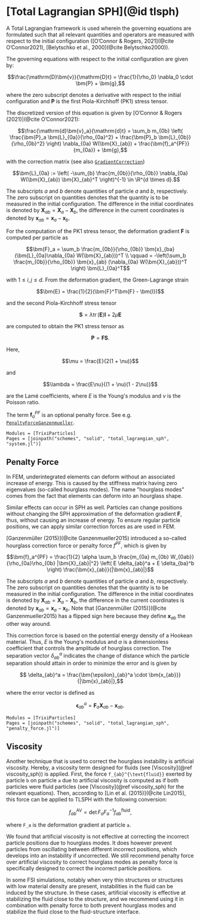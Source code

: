 # [Total Lagrangian SPH](@id tlsph)

A Total Lagrangian framework is used wherein the governing equations are formulated such that
all relevant quantities and operators are measured with respect to the
initial configuration ([O’Connor & Rogers, 2021](@cite O’Connor2021), [Belytschko et al., 2000](@cite Belytschko2000)).

The governing equations with respect to the initial configuration are given by:
```math
\frac{\mathrm{D}\bm{v}}{\mathrm{D}t} = \frac{1}{\rho_0} \nabla_0 \cdot \bm{P} + \bm{g},
```
where the zero subscript denotes a derivative with respect to the initial configuration
and $\bm{P}$ is the first Piola-Kirchhoff (PK1) stress tensor.

The discretized version of this equation is given by [O’Connor & Rogers (2021)](@cite O’Connor2021):
```math
\frac{\mathrm{d}\bm{v}_a}{\mathrm{d}t} = \sum_b m_{0b}
    \left( \frac{\bm{P}_a \bm{L}_{0a}}{\rho_{0a}^2} + \frac{\bm{P}_b \bm{L}_{0b}}{\rho_{0b}^2} \right)
    \nabla_{0a} W(\bm{X}_{ab}) + \frac{\bm{f}_a^{PF}}{m_{0a}} + \bm{g},
```
with the correction matrix (see also [`GradientCorrection`](@ref))
```math
\bm{L}_{0a} := \left( -\sum_{b} \frac{m_{0b}}{\rho_{0b}} \nabla_{0a} W(\bm{X}_{ab}) \bm{X}_{ab}^T \right)^{-1} \in \R^{d \times d}.
```
The subscripts $a$ and $b$ denote quantities of particle $a$ and $b$, respectively.
The zero subscript on quantities denotes that the quantity is to be measured in the initial configuration.
The difference in the initial coordinates is denoted by $\bm{X}_{ab} = \bm{X}_a - \bm{X}_b$,
the difference in the current coordinates is denoted by $\bm{x}_{ab} = \bm{x}_a - \bm{x}_b$.

For the computation of the PK1 stress tensor, the deformation gradient $\bm{F}$ is computed per particle as
```math
\bm{F}_a = \sum_b \frac{m_{0b}}{\rho_{0b}} \bm{x}_{ba} (\bm{L}_{0a}\nabla_{0a} W(\bm{X}_{ab}))^T \\
    \qquad  = -\left(\sum_b \frac{m_{0b}}{\rho_{0b}} \bm{x}_{ab} (\nabla_{0a} W(\bm{X}_{ab}))^T \right) \bm{L}_{0a}^T
```
with $1 \leq i,j \leq d$.
From the deformation gradient, the Green-Lagrange strain
```math
\bm{E} = \frac{1}{2}(\bm{F}^T\bm{F} - \bm{I})
```
and the second Piola-Kirchhoff stress tensor
```math
\bm{S} = \lambda \operatorname{tr}(\bm{E}) \bm{I} + 2\mu \bm{E}
```
are computed to obtain the PK1 stress tensor as
```math
\bm{P} = \bm{F}\bm{S}.
```

Here,
```math
\mu = \frac{E}{2(1 + \nu)}
```
and
```math
\lambda = \frac{E\nu}{(1 + \nu)(1 - 2\nu)}
```
are the Lamé coefficients, where $E$ is the Young's modulus and $\nu$ is the Poisson ratio.

The term $\bm{f}_a^{PF}$ is an optional penalty force. See e.g. [`PenaltyForceGanzenmueller`](@ref).

```@autodocs
Modules = [TrixiParticles]
Pages = [joinpath("schemes", "solid", "total_lagrangian_sph", "system.jl")]
```

## Penalty Force

In FEM, underintegrated elements can deform without an associated increase of energy.
This is caused by the stiffness matrix having zero eigenvalues (so-called hourglass modes).
The name "hourglass modes" comes from the fact that elements can deform into an hourglass shape.

Similar effects can occur in SPH as well.
Particles can change positions without changing the SPH approximation of the deformation gradient $\bm{F}$,
thus, without causing an increase of energy.
To ensure regular particle positions, we can apply similar correction forces as are used in FEM.

[Ganzenmüller (2015)](@cite Ganzenmueller2015) introduced a so-called hourglass correction force or penalty force $f^{PF}$,
which is given by
```math
\bm{f}_a^{PF} = \frac{1}{2} \alpha \sum_b \frac{m_{0a} m_{0b} W_{0ab}}{\rho_{0a}\rho_{0b} |\bm{X}_{ab}|^2}
                \left( E \delta_{ab}^a + E \delta_{ba}^b \right) \frac{\bm{x}_{ab}}{|\bm{x}_{ab}|}
```
The subscripts $a$ and $b$ denote quantities of particle $a$ and $b$, respectively.
The zero subscript on quantities denotes that the quantity is to be measured in the initial configuration.
The difference in the initial coordinates is denoted by $\bm{X}_{ab} = \bm{X}_a - \bm{X}_b$,
the difference in the current coordinates is denoted by $\bm{x}_{ab} = \bm{x}_a - \bm{x}_b$.
Note that [Ganzenmüller (2015)](@cite Ganzenmueller2015) has a flipped sign here because they define $\bm{x}_{ab}$ the other way around.

This correction force is based on the potential energy density of a Hookean material.
Thus, $E$ is the Young's modulus and $\alpha$ is a dimensionless coefficient that controls
the amplitude of hourglass correction.
The separation vector $\delta_{ab}^a$ indicates the change of distance which the particle separation should attain
in order to minimize the error and is given by
```math
    \delta_{ab}^a = \frac{\bm{\epsilon}_{ab}^a \cdot \bm{x_{ab}}}{|\bm{x}_{ab}|},
```
where the error vector is defined as
```math
    \bm{\epsilon}_{ab}^a = \bm{F}_a \bm{X}_{ab} - \bm{x}_{ab}.
```

```@autodocs
Modules = [TrixiParticles]
Pages = [joinpath("schemes", "solid", "total_lagrangian_sph", "penalty_force.jl")]
```

## Viscosity

Another technique that is used to correct the hourglass instability is artificial viscosity.
Hereby, a viscosity term designed for fluids (see [Viscosity](@ref viscosity_sph)) is applied.
First, the force ``f_{ab}^{\text{fluid}}`` exerted by particle ``b`` on particle ``a``
due to artificial viscosity is computed as if both particles were fluid particles
(see [Viscosity](@ref viscosity_sph) for the relevant equations).
Then, according to [Lin et al. (2015)](@cite Lin2015), this force can be applied to TLSPH
with the following conversion:
```math
f_{ab}^{\text{AV}} = \det{F_a} F_a^{-1} f_{ab}^{\text{fluid}},
```
where ``F_a`` is the deformation gradient at particle ``a``.

We found that artificial viscosity is not effective at correcting the incorrect
particle positions due to hourglass modes.
It does however prevent particles from oscillating between different incorrect positions,
which develops into an instability if uncorrected.
We still recommend penalty force over artificial viscosity to correct hourglass modes
as penalty force is specifically designed to correct the incorrect particle positions.

In some FSI simulations, notably when very thin structures or structures with low material
density are present, instabilities in the fluid can be induced by the structure.
In these cases, artificial viscosity is effective at stabilizing the fluid close to the
structure, and we recommend using it in combination with penalty force to both
prevent hourglass modes and stabilize the fluid close to the fluid-structure interface.
